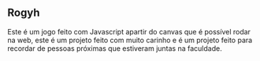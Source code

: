 

## Rogyh

Este é um jogo feito com Javascript apartir do canvas que é possível rodar na web, este é um projeto feito com muito carinho e é um projeto feito para recordar de pessoas próximas que estiveram juntas na faculdade.